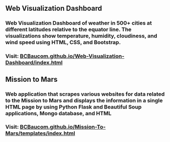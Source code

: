 ## Web Visualization Dashboard
### Web Visualization Dashboard of weather in 500+ cities at different latitudes relative to the equator line. The visualizations show temperature, humidity, cloudiness, and wind speed using HTML, CSS, and Bootstrap.

### Visit:  [BCBaucom.github.io/Web-Visualization-Dashboard/index.html](https://BCBaucom.github.io/Web-Visualization-Dashboard/index.html)


## Mission to Mars
### Web application that scrapes various websites for data related to the Mission to Mars and displays the information in a single HTML page by using Python Flask and Beautiful Soup applications, Mongo database, and HTML

### Visit: [BCBaucom.github.io/Mission-To-Mars/templates/index.html](https://BCBaucom.github.io/Mission-To-Mars/templates/index.html)
